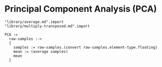 Principal Component Analysis (PCA)
==================================

    "library/average.md".import
    "library/multiply-transposed.md".import

    PCA :=
      raw-samples :->
      {
        samples := raw-samples.(convert raw-samples.element-type.floating)
        mean := (average samples)
        mean
      }
